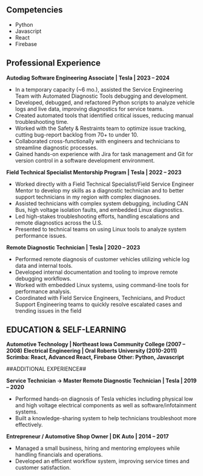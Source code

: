 ## Competencies
- Python
- Javascript
- React
- Firebase

## Professional Experience

**Autodiag Software Engineering Associate | Tesla | 2023 – 2024**
- In a temporary capacity (~6 mo.), assisted the Service Engineering Team with Automated Diagnostic Tools debugging and development.
- Developed, debugged, and refactored Python scripts to analyze vehicle logs and live data, improving diagnostics for service teams.
- Created automated tools that identified critical issues, reducing manual troubleshooting time.
- Worked with the Safety & Restraints team to optimize issue tracking, cutting bug-report backlog from 70+ to under 10.
- Collaborated cross-functionally with engineers and technicians to streamline diagnostic processes.
- Gained hands-on experience with Jira for task management and Git for version control in a software development environment.

**Field Technical Specialist Mentorship Program | Tesla | 2022 – 2023**
- Worked directly with a Field Technical Specialist/Field Service Engineer Mentor to develop my skills as a diagnostic technician and to better support technicians in my region with complex diagnoses. 
- Assisted technicians with complex system debugging, including CAN Bus, high voltage isolation faults, and embedded Linux diagnostics.
- Led high-stakes troubleshooting efforts, handling escalations and remote diagnostics across the U.S.
- Presented to technical teams on using Linux tools to analyze system performance issues.

**Remote Diagnostic Technician | Tesla | 2020 – 2023**
- Performed remote diagnosis of customer vehicles utilizing vehicle log data and internal tools.
- Developed internal documentation and tooling to improve remote debugging workflows.
- Worked with embedded Linux systems, using command-line tools for performance analysis.
- Coordinated with Field Service Engineers, Technicians, and Product Support Engineering teams to quickly resolve escalated cases and trending issues in the field

## EDUCATION & SELF-LEARNING
**Automotive Technology | Northeast Iowa Community College (2007 – 2008)**
**Electrical Engineering | Oral Roberts University (2010-2011)**
**Scrimba: React, Advanced React, Firebase**
**Other: Python, Javascript**

##ADDITIONAL EXPERIENCE##

**Service Technician → Master Remote Diagnostic Technician | Tesla | 2019 – 2020**
- Performed hands-on diagnosis of Tesla vehicles including physical low and high voltage electrical components as well as software/infotainment systems. 
- Built a knowledge-sharing system to help technicians troubleshoot more effectively.

**Entrepreneur / Automotive Shop Owner | DK Auto | 2014 – 2017**
- Managed a small business, hiring and mentoring employees while handling financials and operations.
- Developed an efficient workflow system, improving service times and customer satisfaction.

<!--
**dmkelley6812/dmkelley6812** is a ✨ _special_ ✨ repository because its `README.md` (this file) appears on your GitHub profile.

Here are some ideas to get you started:

- 🔭 I’m currently working on ...
- 🌱 I’m currently learning ...
- 👯 I’m looking to collaborate on ...
- 🤔 I’m looking for help with ...
- 💬 Ask me about ...
- 📫 How to reach me: ...
- 😄 Pronouns: ...
- ⚡ Fun fact: ...
-->

